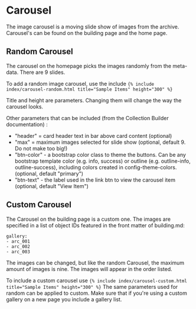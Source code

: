 # Carousel 

The image carousel is a moving slide show of images from the archive. Carousel's can be found on the building page and the home page. 

## Random Carousel
The carousel on the homepage picks the images randomly from the meta-data. There are 9 slides. 

To add a random image carousel, use the include ```{% include index/carousel-random.html title="Sample Items" height="300" %}```

Title and height are parameters. Changing them will change the way the carousel looks. 

Other parameters that can be included (from the Collection Builder documentation) :
 - "header" = card header text in bar above card content (optional)
 - "max" = maximum images selected for slide show (optional, default 9. Do not make too big!)
 - "btn-color" - a bootstrap color class to theme the buttons. Can be any bootstrap template color (e.g. info, success) or outline (e.g. outline-info, outline-success), including colors created in config-theme-colors. (optional, default "primary")
 - "btn-text" - the label used in the link btn to view the carousel item (optional, default "View Item")

## Custom Carousel
The Carousel on the building page is a custom one. The images are specified in a list of object IDs featured in the front matter of building.md: 

``` 
gallery:
- arc_001
- arc_002
- arc_003
```

The images can be changed, but like the random Carousel, the maximum amount of images is nine. The images will appear in the order listed. 

 To include a custom carousel use ```{% include index/carousel-custom.html title="Sample Items" height="300" %}``` The same parameters used for random can be applied to custom. Make sure that if you're using a custom gallery on a new page you include a gallery list.

